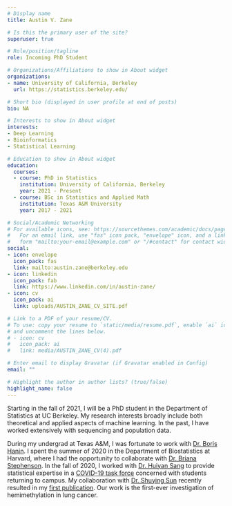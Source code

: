 ```yaml
---
# Display name
title: Austin V. Zane

# Is this the primary user of the site?
superuser: true

# Role/position/tagline
role: Incoming PhD Student

# Organizations/Affiliations to show in About widget
organizations:
- name: University of California, Berkeley
  url: https://statistics.berkeley.edu/

# Short bio (displayed in user profile at end of posts)
bio: NA

# Interests to show in About widget
interests:
- Deep Learning
- Bioinformatics
- Statistical Learning

# Education to show in About widget
education:
  courses:
  - course: PhD in Statistics
    institution: University of California, Berkeley
    year: 2021 - Present
  - course: BSc in Statistics and Applied Math
    institution: Texas A&M University
    year: 2017 - 2021

# Social/Academic Networking
# For available icons, see: https://sourcethemes.com/academic/docs/page-builder/#icons
#   For an email link, use "fas" icon pack, "envelope" icon, and a link in the
#   form "mailto:your-email@example.com" or "/#contact" for contact widget.
social:
- icon: envelope
  icon_pack: fas
  link: mailto:austin.zane@berkeley.edu
- icon: linkedin
  icon_pack: fab
  link: https://www.linkedin.com/in/austin-zane/
- icon: cv
  icon_pack: ai
  link: uploads/AUSTIN_ZANE_CV_SITE.pdf

# Link to a PDF of your resume/CV.
# To use: copy your resume to `static/media/resume.pdf`, enable `ai` icons in `params.toml`, 
# and uncomment the lines below.
# - icon: cv
#   icon_pack: ai
#   link: media/AUSTIN_ZANE_CV(4).pdf

# Enter email to display Gravatar (if Gravatar enabled in Config)
email: ""

# Highlight the author in author lists? (true/false)
highlight_name: false
---
```


Starting in the fall of 2021, I will be a PhD student in the Department of Statistics at UC Berkeley. My research interests broadly include both theoretical and applied aspects of machine learning. In the past, I have worked extensively with sequencing and population data.    
  
During my undergrad at Texas A&M, I was fortunate to work with [Dr. Boris Hanin](https://hanin.princeton.edu/). I spent the summer of 2020 in the Department of Biostatistics at Harvard, where I had the opportunity to collaborate with [Dr. Briana Stephenson](https://www.hsph.harvard.edu/briana-stephenson/). In the fall of 2020, I worked with [Dr. Huiyan Sang](https://web.stat.tamu.edu/~huiyan/) to provide statistical expertise in a [COVID-19 task force](https://temag.tamu.edu/) concerned with students returning to campus. My collaboration with [Dr. Shuying Sun](https://www.math.txstate.edu/about/people/faculty/sun.html) recently resulted in my [first publication](https://bmccancer.biomedcentral.com/articles/10.1186/s12885-021-07990-7). Our work is the first-ever investigation of hemimethylation in lung cancer.


